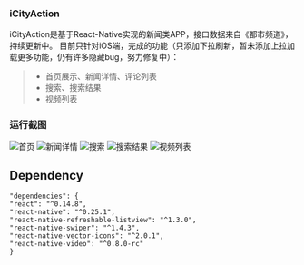 ### iCityAction

iCityAction是基于React-Native实现的新闻类APP，接口数据来自《都市频道》，持续更新中。
目前只针对iOS端，完成的功能（只添加下拉刷新，暂未添加上拉加载更多功能，仍有许多隐藏bug，努力修复中）：
>* 首页展示、新闻详情、评论列表
>* 搜索、搜索结果
>* 视频列表

### 运行截图
![首页](https://github.com/ljunb/react-native-iCityAction/blob/master/screenshot/main.png)
![新闻详情](https://github.com/ljunb/react-native-iCityAction/blob/master/screenshot/detail.png)
![搜索](https://github.com/ljunb/react-native-iCityAction/blob/master/screenshot/search.png)
![搜索结果](https://github.com/ljunb/react-native-iCityAction/blob/master/screenshot/search_result.png)
![视频列表](https://github.com/ljunb/react-native-iCityAction/blob/master/screenshot/video.png)

## Dependency
```
"dependencies": {
"react": "^0.14.8",
"react-native": "^0.25.1",
"react-native-refreshable-listview": "^1.3.0",
"react-native-swiper": "^1.4.3",
"react-native-vector-icons": "^2.0.1",
"react-native-video": "^0.8.0-rc"
}
```

